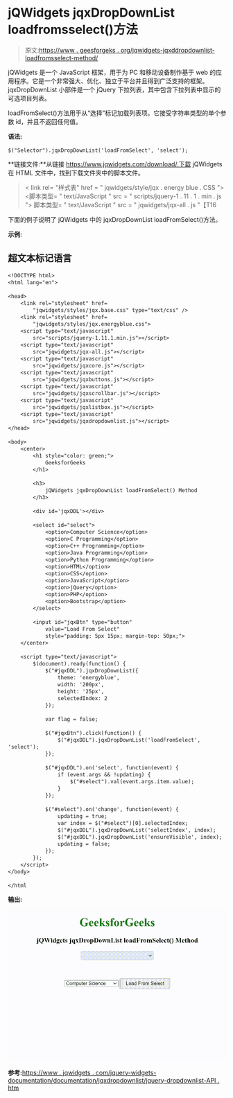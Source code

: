 # jQWidgets jqxDropDownList loadfromsselect()方法

> 原文:[https://www . geesforgeks . org/jqwidgets-jqxddropdownlist-loadfromsselect-method/](https://www.geeksforgeeks.org/jqwidgets-jqxdropdownlist-loadfromselect-method/)

jQWidgets 是一个 JavaScript 框架，用于为 PC 和移动设备制作基于 web 的应用程序。它是一个非常强大、优化、独立于平台并且得到广泛支持的框架。jqxDropDownList 小部件是一个 jQuery 下拉列表，其中包含下拉列表中显示的可选项目列表。

loadFromSelect()方法用于从“选择”标记加载列表项。它接受字符串类型的单个参数 id，并且不返回任何值。

**语法:**

```
$("Selector").jqxDropDownList('loadFromSelect', 'select');
```

**链接文件:**从链接 https://www.jqwidgets.com/download/.下载 jQWidgets 在 HTML 文件中，找到下载文件夹中的脚本文件。

> <link rel="”stylesheet”" href="”jqwidgets/styles/jqx.base.css”" type="”text/css”">
> < link rel= "样式表" href = " jqwidgets/style/jqx . energy blue . CSS ">
> <脚本类型= " text/JavaScript " src = " scripts/jquery-1 . 11 . 1 . min . js "></脚本>
> 脚本类型= " text/JavaScript " src = " jqwidgets/jqx-all . js "【T16

下面的例子说明了 jQWidgets 中的 jqxDropDownList loadFromSelect()方法。

**示例:**

## 超文本标记语言

```
<!DOCTYPE html>
<html lang="en">

<head>
    <link rel="stylesheet" href=
        "jqwidgets/styles/jqx.base.css" type="text/css" />
    <link rel="stylesheet" href=
        "jqwidgets/styles/jqx.energyblue.css">
    <script type="text/javascript" 
        src="scripts/jquery-1.11.1.min.js"></script>
    <script type="text/javascript" 
        src="jqwidgets/jqx-all.js"></script>
    <script type="text/javascript" 
        src="jqwidgets/jqxcore.js"></script>
    <script type="text/javascript" 
        src="jqwidgets/jqxbuttons.js"></script>
    <script type="text/javascript" 
        src="jqwidgets/jqxscrollbar.js"></script>
    <script type="text/javascript" 
        src="jqwidgets/jqxlistbox.js"></script>
    <script type="text/javascript" 
        src="jqwidgets/jqxdropdownlist.js"></script>
</head>

<body>
    <center>
        <h1 style="color: green;">
            GeeksforGeeks
        </h1>

        <h3>
            jQWidgets jqxDropDownList loadFromSelect() Method
        </h3>

        <div id='jqxDDL'></div>

        <select id="select">
            <option>Computer Science</option>
            <option>C Programming</option>
            <option>C++ Programming</option>
            <option>Java Programming</option>
            <option>Python Programming</option>
            <option>HTML</option>
            <option>CSS</option>
            <option>JavaScript</option>
            <option>jQuery</option>
            <option>PHP</option>
            <option>Bootstrap</option>
        </select>

        <input id="jqxBtn" type="button" 
            value="Load From Select" 
            style="padding: 5px 15px; margin-top: 50px;">
    </center>

    <script type="text/javascript">
        $(document).ready(function() {
            $("#jqxDDL").jqxDropDownList({
                theme: 'energyblue',
                width: '200px',
                height: '25px',
                selectedIndex: 2
            });

            var flag = false;

            $("#jqxBtn").click(function() {
                $("#jqxDDL").jqxDropDownList('loadFromSelect', 'select');
            });

            $("#jqxDDL").on('select', function(event) {
                if (event.args && !updating) {
                    $("#select").val(event.args.item.value);
                }
            });

            $("#select").on('change', function(event) {
                updating = true;
                var index = $("#select")[0].selectedIndex;
                $("#jqxDDL").jqxDropDownList('selectIndex', index);
                $("#jqxDDL").jqxDropDownList('ensureVisible', index);
                updating = false;
            });
        });
    </script>
</body>

</html
```

**输出:**

![](img/233839addfc975b5d14ab3419b9a6b73.png)

**参考:**[https://www . jqwidgets . com/jquery-widgets-documentation/documentation/jqxdropdownlist/jquery-dropdownlist-API . htm](https://www.jqwidgets.com/jquery-widgets-documentation/documentation/jqxdropdownlist/jquery-dropdownlist-api.htm)